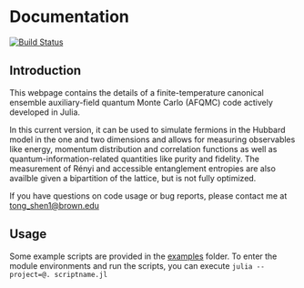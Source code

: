 # Documentation  
[![Build Status](https://github.com/TongSericus/CanEnsAFQMC/actions/workflows/CI.yml/badge.svg?branch=main)](https://github.com/TongSericus/CanEnsAFQMC/actions/workflows/CI.yml?query=branch%3Amain)

## Introduction 

This webpage contains the details of a finite-temperature canonical ensemble auxiliary-field quantum Monte Carlo (AFQMC) code actively developed in Julia.

In this current version, it can be used to simulate fermions in the Hubbard model in the one and two dimensions and allows for measuring observables like energy, momentum distribution and correlation functions as well as quantum-information-related quantities like purity and fidelity. The measurement of Rényi and accessible entanglement entropies are also availble given a bipartition of the lattice, but is not fully optimized.

If you have questions on code usage or bug reports, please contact me at tong_shen1@brown.edu

## Usage

Some example scripts are provided in the [examples](https://github.com/TongSericus/CanEnsAFQMC/tree/master/examples) folder. To enter the module environments and run the scripts, you can execute `julia --project=@. scriptname.jl`

